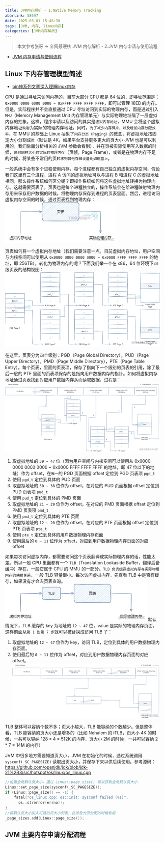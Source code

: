 ```yaml
---
title: JVM内存解析 - 1.Native Memory Tracking
abbrlink: 58697
date: 2025-03-01 15:46:30
tags: [JVM, 内存, linux内存]
categories: [JVM内存解析]
---
```


> 本文参考张哥 -> 全网最硬核 JVM 内存解析 - 2.JVM 内存申请与使用流程
- [JVM 内存申请与使用流程](https://juejin.cn/post/7225875600644407357)

## Linux 下内存管理模型简述
- [bin神系列文章深入理解linux内存](https://mp.weixin.qq.com/s?__biz=Mzg2MzU3Mjc3Ng==&mid=2247486732&idx=1&sn=435d5e834e9751036c96384f6965b328&chksm=ce77cb4bf900425d33d2adfa632a4684cf7a63beece166c1ffedc4fdacb807c9413e8c73f298&token=1468822011&lang=zh_CN&scene=21&key=d9f8952995f1859ec52d8f5d9e6ab4720ffabd5403c103322ee7ec6f45279c0d6ff004df4d91e603b8da30fc862da32560064a1680e06e498f1478dedf8d24cd54abfe5bbf80610ac6a1ecfcadeceb1ce74fd27e061bc962a5e9d18c369786619a9ac7ad030b16a0f350638aed32ec61ad2c47b2df53b2fffac6419c8a55feb1&ascene=2&uin=MTQxMDM0OTkyNA%3D%3D&devicetype=Windows+11+x64&version=6308011a&exportkey=n_ChQIAhIQLReSAiPPBq%2FrjeEsvhWLGhLpAQIE97dBBAEAAAAAAPboBnzhWE0AAAAOpnltbLcz9gKNyK89dVj0LB8MByB%2BLnarvTJ9k5LjHnaHSiRCVUH6zSSXMnbZ9AQCusp6IDK5hwtnugd9Du4BG2pqPuJHPIkVIcUMia320lXFN61yM%2F%2B2MKyl86soaJUlu0zu8x69eop1Fbdi4YBaoocZrDbr%2BBuq4hsy%2BKf6ElIQw%2B6gPfQqllJ5R86pa0DoVOjdnD2bi7ZuxdMyvcOPEu3pDa5H%2FBgY1A%2BDcifqtVZlp%2B5LoJKYNhtlZg1zOS06RY15Ry0DdonN38efMsG2Req%2F&acctmode=0&pass_ticket=ywhUvrTZ0ZCaWLuvLdidNGnNwyS7T41V%2BKEL2N0td3RvwmPJ%2BZREM3Zc0lit4wDxNhALtKqF2gPCKD6sLdagzA%3D%3D&wx_header=1&fontgear=2)

CPU 是通过寻址来访问内存的，目前大部分 CPU 都是 64 位的，即寻址范围是：`0x0000 0000 0000 0000 ~ 0xFFFF FFFF FFFF FFFF`，即可以管理 16EB 的内存。但是，实际程序并不会直接通过 CPU 寻址访问到实际的物理内存，而是通过引入 `MMU`（Memory Management Unit 内存管理单元）与实际物理地址隔了一层虚拟内存的抽象。这样，程序申请以及访问的其实是`虚拟内存地址`，MMU 会将这个虚拟内存地址`映射`为实际的物理内存地址。同时，`为了减少内存碎片，以及增加内存分配效率`，在 MMU 的基础上 Linux 抽象了`内存分页（Paging）`的概念，将虚拟地址按固定大小分割成`页`（默认是 4K，如果平台支持更多更大的页大小 JVM 也是可以利用的，我们后面分析相关的 JVM 参数会看到），并在页被实际使用写入数据的时候，`映射同样大小的实际的物理内存`（页帧，Page Frame），或者是在物理内存不足的时候，将某些不常用的页`转移到其他存储设备比如磁盘上`。

一般系统中会有多个进程使用内存，每个进程都有自己独立的虚拟内存空间，假设我们这里有三个进程，进程 A 访问的虚拟地址可以与进程 B 和进程 C 的虚拟地址相同，那么操作系统如何区分呢？即操作系统如何将这些虚拟地址转换为物理内存。这就需要页表了，页表也是每个进程独立的，操作系统会在给进程映射物理内存用来保存用户数据的时候，将物理内存保存到进程的页表里面。然后，进程访问虚拟内存空间的时候，通过页表找到物理内存：
![img](/images/jvm/memory/01.png)

页表如何将一个虚拟内存地址（我们需要注意一点，目前虚拟内存地址，用户空间与内核空间可以使用从 `0x0000 0000 0000 0000 ~ 0x0000 FFFF FFFF FFFF` 的地址，即 256TB），转化为物理内存的呢？下面我们举一个在 x86，64 位环境下四级页表的结构视图：
![img](/images/jvm/memory/02.png)

在这里，页表分为四个级别：PGD（Page Global Directory），PUD（Page Upper Directory），PMD（Page Middle Directory），PTE（Page Table Entry）。每个页表，里面的页表项，保存了指向下一个级别的页表的引用，除了最后一层的 PTE 里面的页表项保存的是指向用户数据内存的指针。如何将虚拟内存地址通过页表找到对应用户数据内存从而读取数据，过程是：
![img](/images/jvm/memory/03.png)
1. 取虚拟地址的 `39 ~ 47` 位（因为用户空间与内核空间可以使用从 0x0000 0000 0000 0000 ~ 0x0000 FFFF FFFF FFFF 的地址，即 47 位以下的地址）作为 offset，在`唯一`的 PGD 页面根据 offset 定位到 PGD 页表项 `pgd_t`
2. 使用 `pgd_t` 定位到具体的 PUD 页面
3. 取虚拟地址的 `30 ~ 38` 位作为 offset，在对应的 PUD 页面根据 offset 定位到 PUD 页表项 `pud_t`
4. 使用 `pud_t` 定位到具体的 PMD 页面
5. 取虚拟地址的 `21 ~ 29` 位作为 offset，在对应的 PMD 页面根据 offset 定位到 PMD 页表项 `pmd_t`
6. 使用 `pmd_t` 定位到具体的 PTE 页面
7. 取虚拟地址的 `12 ~ 20` 位作为 offset，在对应的 PTE 页面根据 offset 定位到 PTE 页表项 `pte_t`
8. 使用 `pte_t` 定位到具体的用户数据物理内存页面
9. 使用最后的 `0 ~ 11` 位作为 offset，对应到用户数据物理内存页面的对应 offset

如果每次访问虚拟内存，都需要访问这个页表翻译成实际物理内存的话，性能太差。所以一般 CPU 里面都有一个 `TLB`（Translation Lookaside Buffer，翻译后备缓冲）存在，一般它属于 CPU 的 MMU 的一部分。`TLB 负责缓存虚拟内存与实际物理内存的映射关系`，一般 TLB 容量很小。每次访问虚拟内存，先查看 TLB 中是否有缓存，如果没有才会去页表查询。
![img](/images/jvm/memory/04.png)
默认情况下，TLB 缓存的 key 为地址的 `12 ~ 47` 位，value 是实际的物理内存页面。这样前面从`第 1 到第 7 步`就可以被替换成访问 TLB 了：
1. 取虚拟地址的 `12 ~ 47` 位作为 key，访问 TLB，定位到具体的用户数据物理内存页面。
2. 使用最后的 `0 ~ 11` 位作为 offset，对应到用户数据物理内存页面的对应 offset。
![img](/images/jvm/memory/05.png)

TLB 整体可以容纳个数不多；页大小越大，TLB 能容纳的个数越少。但是整体看，TLB 能容纳的页大小还是增多的（比如 Nehalem 的 iTLB，页大小 4K 的时候，一共可以容纳 128 * 4 = 512K 的内存，页大小 2M 的时候，一共可以容纳 2 * 7 = 14M 的内存）

JVM 中很多地方需要知道页大小，JVM 在初始化的时候，通过系统调用 `sysconf(_SC_PAGESIZE)` 读取出页大小，并保存下来以供后续使用。参考源码：https://github.com/openjdk/jdk/blob/jdk-21%2B3/src/hotspot/os/linux/os_linux.cpp
```cpp
//设置全局默认页大小，通过 Linux::page_size() 可以获取全局默认页大小
Linux::set_page_size(sysconf(_SC_PAGESIZE));
if (Linux::page_size() == -1) {
    fatal("os_linux.cpp: os::init: sysconf failed (%s)",
      os::strerror(errno));
}
//将默认页大小加入可选的页大小列表，在涉及大页分配的时候有用
_page_sizes.add(Linux::page_size());
```

## JVM 主要内存申请分配流程

